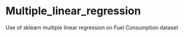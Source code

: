 # Multiple_linear_regression
Use of sklearn multiple linear regression on Fuel Consumption dataset 
